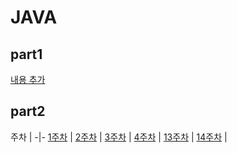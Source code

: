 # JAVA

## part1

[내용 추가](./part1/java_8.md)

## part2

주차 | 
-|-
[1주차](./part2/java_1.md) |
[2주차](./part2/java_2.md) |
[3주차](./part2/java_3.md) |
[4주차](./part2/java_4.md) |
[13주차](./part2/java_13.md) |
[14주차](./part2/java_14.md) |